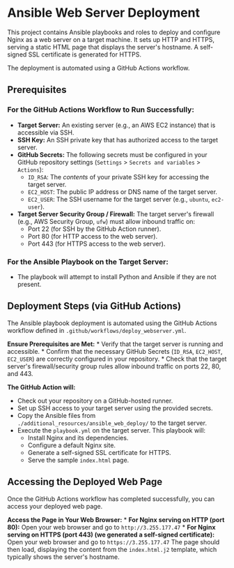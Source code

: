# Ansible Web Server Deployment

This project contains Ansible playbooks and roles to deploy and configure Nginx as a web server on a target machine. It sets up HTTP and HTTPS, serving a static HTML page that displays the server's hostname. A self-signed SSL certificate is generated for HTTPS.

The deployment is automated using a GitHub Actions workflow.

## Prerequisites

### For the GitHub Actions Workflow to Run Successfully:

*   **Target Server:** An existing server (e.g., an AWS EC2 instance) that is accessible via SSH.
*   **SSH Key:** An SSH private key that has authorized access to the target server.
*   **GitHub Secrets:** The following secrets must be configured in your GitHub repository settings (`Settings` > `Secrets and variables` > `Actions`):
    *   `ID_RSA`: The *contents* of your private SSH key for accessing the target server.
    *   `EC2_HOST`: The public IP address or DNS name of the target server.
    *   `EC2_USER`: The SSH username for the target server (e.g., `ubuntu`, `ec2-user`).
*   **Target Server Security Group / Firewall:** The target server's firewall (e.g., AWS Security Group, `ufw`) must allow inbound traffic on:
    *   Port 22 (for SSH by the GitHub Action runner).
    *   Port 80 (for HTTP access to the web server).
    *   Port 443 (for HTTPS access to the web server).

### For the Ansible Playbook on the Target Server:
*   The playbook will attempt to install Python and Ansible if they are not present.

## Deployment Steps (via GitHub Actions)

The Ansible playbook deployment is automated using the GitHub Actions workflow defined in `.github/workflows/deploy_webserver.yml`.

**Ensure Prerequisites are Met:**
    *   Verify that the target server is running and accessible.
    *   Confirm that the necessary GitHub Secrets (`ID_RSA`, `EC2_HOST`, `EC2_USER`) are correctly configured in your repository.
    *   Check that the target server's firewall/security group rules allow inbound traffic on ports 22, 80, and 443.

**The GitHub Action will:**
*   Check out your repository on a GitHub-hosted runner.
*   Set up SSH access to your target server using the provided secrets.
*   Copy the Ansible files from `./additional_resources/ansible_web_deploy/` to the target server.
*   Execute the `playbook.yml` on the target server. This playbook will:
    *   Install Nginx and its dependencies.
    *   Configure a default Nginx site.
    *   Generate a self-signed SSL certificate for HTTPS.
    *   Serve the sample `index.html` page.

## Accessing the Deployed Web Page

Once the GitHub Actions workflow has completed successfully, you can access your deployed web page.

**Access the Page in Your Web Browser:**
    *   **For Nginx serving on HTTP (port 80):**
        Open your web browser and go to `http://3.255.177.47`
    *   **For Nginx serving on HTTPS (port 443) (we generated a self-signed certificate):**
        Open your web browser and go to `https://3.255.177.47`
    The page should then load, displaying the content from the `index.html.j2` template, which typically shows the server's hostname.

